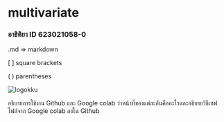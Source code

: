 # multivariate

### อาธิติยา ID 623021058-0

.md => markdown

[ ] square brackets

( ) parentheses

![logokku](https://drive.google.com/file/d/1zbo29Rdi3sC24530tEquCgE6k0xQXuGs/view?usp=sharing.png)

อธิบายการใช้งาน Github และ Google colab ว่าหน้าที่ของแต่ละอันคืออะไรและอธิบายวิธีเซฟไฟล์จาก Google colab ลงใน Github


